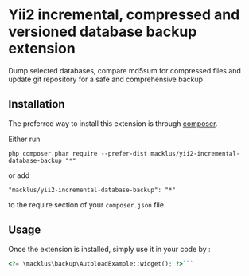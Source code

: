 Yii2 incremental, compressed and versioned database backup extension
====================================================================
Dump selected databases, compare md5sum for compressed files and update git repository for a safe and comprehensive backup

Installation
------------

The preferred way to install this extension is through [composer](http://getcomposer.org/download/).

Either run

```
php composer.phar require --prefer-dist macklus/yii2-incremental-database-backup "*"
```

or add

```
"macklus/yii2-incremental-database-backup": "*"
```

to the require section of your `composer.json` file.


Usage
-----

Once the extension is installed, simply use it in your code by  :

```php
<?= \macklus\backup\AutoloadExample::widget(); ?>```